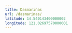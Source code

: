 ```yaml
---
title: Dasmariñas
url: /dasmarinas/
latitude: 14.540143400000002
longitude: 121.02697570000001
---
```

